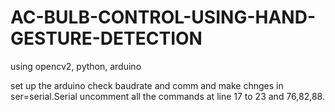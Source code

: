 # AC-BULB-CONTROL-USING-HAND-GESTURE-DETECTION 
using opencv2, python, arduino

  set up the arduino check baudrate and comm 
  and make chnges in ser=serial.Serial
  uncomment all the commands at line 17 to 23 and 76,82,88.
  
  

